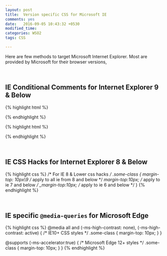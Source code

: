 ```yaml
---
layout: post
title:  Version specific CSS for Microsoft IE
comments: yes
date:   2016-09-05 10:43:32 +0530
modified_time: 
categories: WSO2
tags: CSS

---
```


Here are few methods to target Microsoft Internet Explorer. Most are provided by Microsoft for their browser versions,

<br>

## IE Conditional Comments for Internet Explorer 9 & Below

{% highlight html %}
<!--[if lt IE 7]>  <html class="ie ie6"> <![endif]-->
<!--[if IE 7]>     <html class="ie ie7>  <![endif]-->
<!--[if IE 8]>     <html class="ie ie8"> <![endif]-->
<!--[if IE 9]>     <html class="ie ie9"> <![endif]-->
<!--[if gt IE 9]>  <html class="ie">     <![endif]-->
<!--[if !IE]><!--> <html>                <!--<![endif]-->
{% endhighlight %}

{% highlight html %}
<!--[if IE]>
    <link rel="stylesheet" type="text/css" href="ie-only.css" />
<![endif]-->
{% endhighlight %}

<br>

## IE CSS Hacks for Internet Explorer 8 & Below

{% highlight css %}
/* For IE 8 & Lower css hacks */
.some-class {
   margin-top: 10px\9 /* apply to all ie from 8 and below */
   *margin-top:10px;  /* apply to ie 7 and below */
   _margin-top:10px; /* apply to ie 6 and below */
}
{% endhighlight %}

<br>

## IE specific `@media-queries` for Microsoft Edge

{% highlight css %}
@media all and (-ms-high-contrast: none), (-ms-high-contrast: active) {
     /* IE10+ CSS styles */
     .some-class {
        margin-top: 10px;
     }
}

@supports (-ms-accelerator:true) {
     /* Microsoft Edge 12+ styles */
     .some-class {
        margin-top: 10px;
     } 
}
{% endhighlight %}